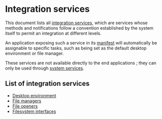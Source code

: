 # Integration services

This document lists all [integration services](../../services.md#types-of-services), which are services whose methods and notifications follow a convention established by the system itself to permit an integration at different levels.

An application exposing such a service in its [manifest](../../applications/manifest.md) will automatically be assignable to specific tasks, such as being set as the default desktop environment or file manager.

These services are not available directly to the end applications ; they can only be used through [system services](../../services/system/README.md).

## List of integration services

* [Desktop environment](desktop-environments.md)
* [File managers](file-managers.md)
* [File openers](file-openers.md)
* [Filesystem interfaces](filesystem-interfaces.md)
